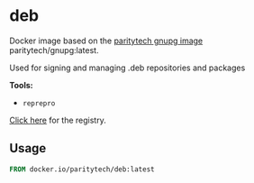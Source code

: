 # deb

Docker image based on the [paritytech gnupg image](https://hub.docker.com/paritytech/gnupg) paritytech/gnupg:latest.

Used for signing and managing .deb repositories and packages

**Tools:**

- `reprepro`

[Click here](https://hub.docker.com/repository/docker/paritytech/deb) for the registry.

## Usage

```Dockerfile
FROM docker.io/paritytech/deb:latest
```
